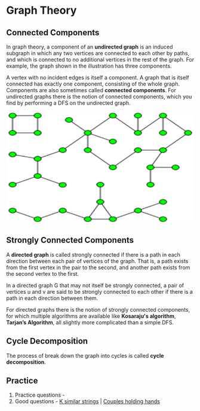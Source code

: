 # Graph Theory
## Connected Components
In graph theory, a component of an **undirected graph** is an induced subgraph in which any two vertices are connected to each other by paths, and which is connected to no additional vertices in the rest of the graph. For example, the graph shown in the illustration has three components.

A vertex with no incident edges is itself a component. A graph that is itself connected has exactly one component, consisting of the whole graph. Components are also sometimes called **connected components**. For undirected graphs there is the notion of connected components, which you find by performing a DFS on the undirected graph.

<img src="https://github.com/gauxs/cp/blob/master/media/images/component_graph.png?raw=true" width="600" height="300">


## Strongly Connected Components
A **directed graph** is called strongly connected if there is a path in each direction between each pair of vertices of the graph. That is, a path exists from the first vertex in the pair to the second, and another path exists from the second vertex to the first. 

In a directed graph G that may not itself be strongly connected, a pair of vertices u and v are said to be strongly connected to each other if there is a path in each direction between them.

For directed graphs there is the notion of strongly connected components, for which multiple algorithms are available like **Kosaraju's algorithm**, **Tarjan’s Algorithm**, all slightly more complicated than a simple DFS.

## Cycle Decomposition
The process of break down the graph into cycles is called **cycle decomposition**.

## Practice
1. Practice questions - 
2. Good questions - [K similar strings](https://leetcode.com/problems/k-similar-strings) | [Couples holding hands](https://leetcode.com/problems/couples-holding-hands/)